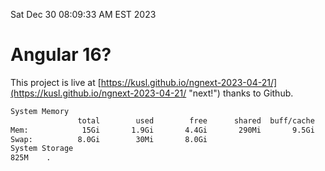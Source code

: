 Sat Dec 30 08:09:33 AM EST 2023

# Angular 16?


This project is live at [https://kusl.github.io/ngnext-2023-04-21/](https://kusl.github.io/ngnext-2023-04-21/ "next!") thanks to Github.

```bash
System Memory
               total        used        free      shared  buff/cache   available
Mem:            15Gi       1.9Gi       4.4Gi       290Mi       9.5Gi        13Gi
Swap:          8.0Gi        30Mi       8.0Gi
System Storage
825M	.
```
```bash
